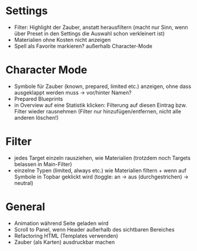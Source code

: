 # Settings
- Filter: Highlight der Zauber, anstatt herausfiltern (macht nur Sinn, wenn über Preset in den Settings die Auswahl schon verkleinert ist)
- Materialien ohne Kosten nicht anzeigen
- Spell als Favorite markieren? außerhalb Character-Mode

# Character Mode
- Symbole für Zauber (known, prepared, limited etc.) anzeigen, ohne dass ausgeklappt werden muss -> vor/hinter Namen?
- Prepared Blueprints
- in Overview auf eine Statistik klicken: Filterung auf diesen Eintrag bzw. Filter wieder rausnehmen (Filter nur hinzufügen/entfernen, nicht alle anderen löschen!)

# Filter
- jedes Target einzeln rausziehen, wie Materialien (trotzdem noch Targets belassen in Main-Filter)
- einzelne Typen (limited, always etc.) wie Materialien filtern + wenn auf Symbole in Topbar geklickt wird (toggle: an -> aus (durchgestrichen) -> neutral)

# General
- Animation während Seite geladen wird
- Scroll to Panel, wenn Header außerhalb des sichtbaren Bereiches
- Refactoring HTML (Templates verwenden)
- Zauber (als Karten) ausdruckbar machen